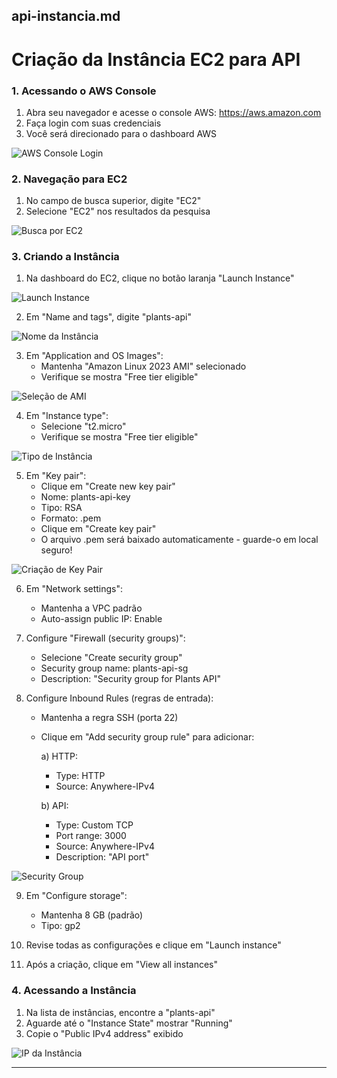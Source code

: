 ## api-instancia.md

# Criação da Instância EC2 para API

### 1. Acessando o AWS Console
1. Abra seu navegador e acesse o console AWS: https://aws.amazon.com
2. Faça login com suas credenciais
3. Você será direcionado para o dashboard AWS

![AWS Console Login](imagens/aws-console.png)

### 2. Navegação para EC2
1. No campo de busca superior, digite "EC2"
2. Selecione "EC2" nos resultados da pesquisa

![Busca por EC2](imagens/busca-ec2.png)

### 3. Criando a Instância
1. Na dashboard do EC2, clique no botão laranja "Launch Instance"

![Launch Instance](imagens/launch-instance.png)

2. Em "Name and tags", digite "plants-api"

![Nome da Instância](imagens/instance-name.png)

3. Em "Application and OS Images":
    - Mantenha "Amazon Linux 2023 AMI" selecionado
    - Verifique se mostra "Free tier eligible"

![Seleção de AMI](imagens/ami-selection.png)

4. Em "Instance type":
    - Selecione "t2.micro"
    - Verifique se mostra "Free tier eligible"

![Tipo de Instância](imagens/instance-type.png)

5. Em "Key pair":
    - Clique em "Create new key pair"
    - Nome: plants-api-key
    - Tipo: RSA
    - Formato: .pem
    - Clique em "Create key pair"
    - O arquivo .pem será baixado automaticamente - guarde-o em local seguro!

![Criação de Key Pair](imagens/key-pair.png)

6. Em "Network settings":
    - Mantenha a VPC padrão
    - Auto-assign public IP: Enable

7. Configure "Firewall (security groups)":
    - Selecione "Create security group"
    - Security group name: plants-api-sg
    - Description: "Security group for Plants API"

8. Configure Inbound Rules (regras de entrada):
    - Mantenha a regra SSH (porta 22)
    - Clique em "Add security group rule" para adicionar:

      a) HTTP:
        - Type: HTTP
        - Source: Anywhere-IPv4

      b) API:
        - Type: Custom TCP
        - Port range: 3000
        - Source: Anywhere-IPv4
        - Description: "API port"

![Security Group](imagens/security-group.png)

9. Em "Configure storage":
    - Mantenha 8 GB (padrão)
    - Tipo: gp2

10. Revise todas as configurações e clique em "Launch instance"

11. Após a criação, clique em "View all instances"

### 4. Acessando a Instância
1. Na lista de instâncias, encontre a "plants-api"
2. Aguarde até o "Instance State" mostrar "Running"
3. Copie o "Public IPv4 address" exibido

![IP da Instância](imagens/instance-ip.png)

---
